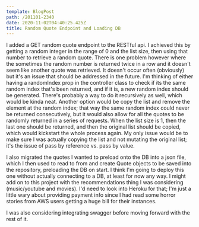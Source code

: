 ```yaml
---
template: BlogPost
path: /201101-2340
date: 2020-11-02T04:40:25.425Z
title: Random Quote Endpoint and Loading DB
---
```

I added a GET random quote endpoint to the RESTful api.  I achieved this by getting a random integer in the range of 0 and the list size, then using that number to retrieve a random quote.  There is one problem however where the sometimes the random number is returned twice in a row and it doesn't seem like another quote was retrieved.  It doesn't occur often (obviously) but it's an issue that should be addressed in the future.  I'm thinking of either having a randomIndex prop in the controller class to check if its the same random index that's been returned, and if it is, a new random index should be generated.  There's probably a way to do it recursively as well, which would be kinda neat.  Another option would be copy the list and remove the element at the random index; that way the same random index could never be returned consecutively, but it would also allow for all the quotes to be randomly returned in a series of requests.  When the list size is 1, then the last one should be returned, and then the original list should be copied, which would kickstart the whole process again.  My only issue would be to make sure I was actually copying the list and not mutating the original list; it's the issue of pass by reference vs. pass by value.

I also migrated the quotes I wanted to preload onto the DB into a json file, which I then used to read to from and create Quote objects to be saved into the repository, preloading the DB on start.  I think I'm going to deploy this one without actually connecting to a DB, at least for now any way.  I might add on to this project with the recommendations thing I was considering (music/youtube and movies). I'd need to look into Heroku for that; I'm just a little wary about providing payment info since I had read some horror stories from AWS users getting a huge bill for their instances.

I was also considering integrating swagger before moving forward with the rest of it.